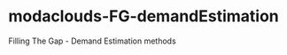 modaclouds-FG-demandEstimation
==============================

Filling The Gap - Demand Estimation methods
